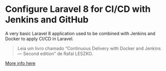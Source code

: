 # Configure Laravel 8 for CI/CD with Jenkins and GitHub

A very basic Laravel 8 application used to be combined with Jenkins and Docker to apply CI/CD in Laravel. 

> Leia um livro chamado “Continuous Delivery with Docker and Jenkins — Second edition” de Rafal LESZKO.

[More info here](http://blog.renatolucena.net/)
